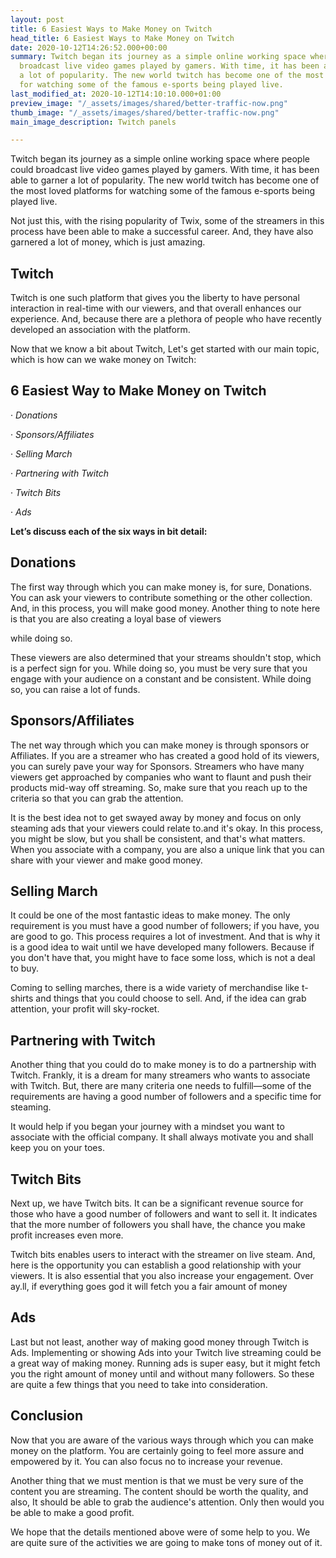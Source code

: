 ```yaml
---
layout: post
title: 6 Easiest Ways to Make Money on Twitch
head_title: 6 Easiest Ways to Make Money on Twitch
date: 2020-10-12T14:26:52.000+00:00
summary: Twitch began its journey as a simple online working space where people could
  broadcast live video games played by gamers. With time, it has been able to garner
  a lot of popularity. The new world twitch has become one of the most loved platforms
  for watching some of the famous e-sports being played live.
last_modified_at: 2020-10-12T14:10:10.000+01:00
preview_image: "/_assets/images/shared/better-traffic-now.png"
thumb_image: "/_assets/images/shared/better-traffic-now.png"
main_image_description: Twitch panels

---
```

Twitch began its journey as a simple online working space where people could broadcast live video games played by gamers. With time, it has been able to garner a lot of popularity. The new world twitch has become one of the most loved platforms for watching some of the famous e-sports being played live.

Not just this, with the rising popularity of Twix, some of the streamers in this process have been able to make a successful career. And, they have also garnered a lot of money, which is just amazing.

## Twitch

Twitch is one such platform that gives you the liberty to have personal interaction in real-time with our viewers, and that overall enhances our experience. And, because there are a plethora of people who have recently developed an association with the platform.

Now that we know a bit about Twitch, Let's get started with our main topic, which is how can we wake money on Twitch:

## **6 Easiest Way to Make Money on Twitch**

· _Donations_

· _Sponsors/Affiliates_

· _Selling March_

· _Partnering with Twitch_

· _Twitch Bits_

· _Ads_

**Let’s discuss each of the six ways in bit detail:**

## **Donations**

The first way through which you can make money is, for sure, Donations. You can ask your viewers to contribute something or the other collection. And, in this process, you will make good money. Another thing to note here is that you are also creating a loyal base of viewers

while doing so.

These viewers are also determined that your streams shouldn't stop, which is a perfect sign for you. While doing so, you must be very sure that you engage with your audience on a constant and be consistent. While doing so, you can raise a lot of funds.

## **Sponsors/Affiliates**

The net way through which you can make money is through sponsors or Affiliates. If you are a streamer who has created a good hold of its viewers, you can surely pave your way for Sponsors. Streamers who have many viewers get approached by companies who want to flaunt and push their products mid-way off streaming. So, make sure that you reach up to the criteria so that you can grab the attention.

It is the best idea not to get swayed away by money and focus on only steaming ads that your viewers could relate to.and it's okay. In this process, you might be slow, but you shall be consistent, and that's what matters. When you associate with a company, you are also a unique link that you can share with your viewer and make good money.

## **Selling March**

It could be one of the most fantastic ideas to make money. The only requirement is you must have a good number of followers; if you have, you are good to go. This process requires a lot of investment. And that is why it is a good idea to wait until we have developed many followers. Because if you don't have that, you might have to face some loss, which is not a deal to buy.

Coming to selling marches, there is a wide variety of merchandise like t-shirts and things that you could choose to sell. And, if the idea can grab attention, your profit will sky-rocket.

## **Partnering with Twitch**

Another thing that you could do to make money is to do a partnership with Twitch. Frankly, it is a dream for many streamers who wants to associate with Twitch. But, there are many criteria one needs to fulfill—some of the requirements are having a good number of followers and a specific time for steaming.

It would help if you began your journey with a mindset you want to associate with the official company. It shall always motivate you and shall keep you on your toes.

## **Twitch Bits**

Next up, we have Twitch bits. It can be a significant revenue source for those who have a good number of followers and want to sell it. It indicates that the more number of followers you shall have, the chance you make profit increases even more.

Twitch bits enables users to interact with the streamer on live steam. And, here is the opportunity you can establish a good relationship with your viewers. It is also essential that you also increase your engagement. Over ay.ll, if everything goes god it will fetch you a fair amount of money

## **Ads**

Last but not least, another way of making good money through Twitch is Ads. Implementing or showing Ads into your Twitch live streaming could be a great way of making money. Running ads is super easy, but it might fetch you the right amount of money until and without many followers. So these are quite a few things that you need to take into consideration.

## **Conclusion**

Now that you are aware of the various ways through which you can make money on the platform. You are certainly going to feel more assure and empowered by it. You can also focus no to increase your revenue.

Another thing that we must mention is that we must be very sure of the content you are streaming. The content should be worth the quality, and also, It should be able to grab the audience's attention. Only then would you be able to make a good profit.

We hope that the details mentioned above were of some help to you. We are quite sure of the activities we are going to make tons of money out of it.